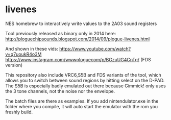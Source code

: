 # livenes
NES homebrew to interactively write values to the 2A03 sound registers

Tool previously released as binary only in 2014 here:
http://ploguechipsounds.blogspot.com/2014/09/plogue-livenes.html

And shown in these vids:
https://www.youtube.com/watch?v=q7uoukR4o3M
https://www.instagram.com/wwwploguecom/p/BGzuUG4CnTq/ (FDS version)

This repository also include VRC6,S5B and FDS variants of the tool, which allows you to switch between sound regions by hitting select on the D-PAD.
The S5B is especially badly emulated out there because Gimmick! only uses the 3 tone channels, not the noise nor the envelope.

The batch files are there as examples. 
If you add nintendulator.exe in the folder where you compile, it will auto start the emulator with the rom you freshly build.
